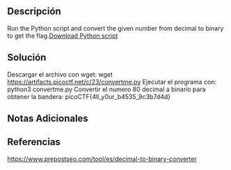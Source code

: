 ## Descripción 
Run the Python script and convert the given number from decimal to binary to get the flag.[Download Python script](https://artifacts.picoctf.net/c/23/convertme.py)
## Solución
Descargar el archivo con wget:
 wget https://artifacts.picoctf.net/c/23/convertme.py
 Ejecutar el programa con:
 python3 convertme.py
 Convertir el numero 80 decimal a binario para obtener la bandera:
picoCTF{4ll_y0ur_b4535_9c3b7d4d} 
## Notas Adicionales 
## Referencias
https://www.prepostseo.com/tool/es/decimal-to-binary-converter

